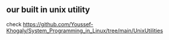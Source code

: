 ## our built in unix utility 


check https://github.com/Youssef-Khogaly/System_Programming_in_Linux/tree/main/UnixUtilities
